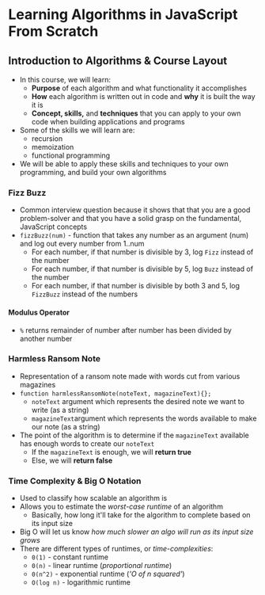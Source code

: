 # Learning Algorithms in JavaScript From Scratch
## Introduction to Algorithms & Course Layout

* In this course, we will learn:
  * **Purpose** of each algorithm and what functionality it accomplishes
  * **How** each algorithm is written out in code and **why** it is built the way it is
  * **Concept, skills,** and **techniques** that you can apply to your own code when building applications and programs
* Some of the skills we will learn are:
  * recursion
  * memoization
  * functional programming
* We will be able to apply these skills and techniques to your own programming, and build your own algorithms

### Fizz Buzz

* Common interview question because it shows that that you are a good problem-solver and that you have a solid grasp on the fundamental, JavaScript concepts
* `fizzBuzz(num)` - function that takes any number as an argument (num) and log out every number from 1..num
  * For each number, if that number is divisible by 3, log `Fizz` instead of the number
  * For each number, if that number is divisible by 5, log `Buzz` instead of the number
  * For each number, if that number is divisible by both 3 and 5, log `FizzBuzz` instead of the numbers

#### Modulus Operator

* `%` returns remainder of number after number has been divided by another number

### Harmless Ransom Note

* Representation of a ransom note made with words cut from various magazines
* `function harmlessRansomNote(noteText, magazineText){};`
  * `noteText` argument which represents the desired note we want to write (as a string)
  * `magazineText`argument which represents the words available to make our note (as a string)
* The point of the algorithm is to determine if the `magazineText` available has enough words to create our `noteText`
  * If the `magazineText` is enough, we will **return true**
  * Else, we will **return false**

### Time Complexity & Big O Notation

* Used to classify how scalable an algorithm is
* Allows you to estimate the *worst-case runtime* of an algorithm
  * Basically, how long it'll take for the algorithm to complete based on its input size
* Big O will let us know *how much slower an algo will run as its input size grows*
* There are different types of runtimes, or *time-complexities*:
  * `0(1)` - constant runtime
  * `0(n)` - linear runtime (*proportional runtime*)
  * `0(n^2)` - exponential runtime (*'O of n squared'*)
  * `O(log n)` - logarithmic runtime
